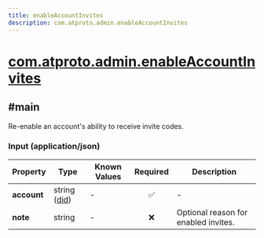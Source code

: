 ```yaml
---
title: enableAccountInvites
description: com.atproto.admin.enableAccountInvites
---
```


# [com.atproto.admin.enableAccountInvites](https://github.com/myConsciousness/atproto.dart/blob/main/lexicons/com/atproto/admin/enableAccountInvites.json)

## #main

Re-enable an account's ability to receive invite codes.

### Input (application/json)

| Property | Type | Known Values | Required | Description |
| --- | --- | --- | :---: | --- |
| **account** | string ([did](https://atproto.com/specs/did)) | - | ✅ | - |
| **note** | string | - | ❌ | Optional reason for enabled invites. |

